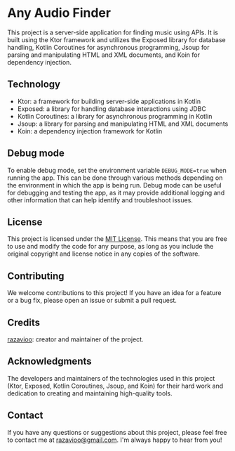 # Any Audio Finder

This project is a server-side application for finding music using APIs.
It is built using the Ktor framework and utilizes the Exposed library for database handling,
Kotlin Coroutines for asynchronous programming,
Jsoup for parsing and manipulating HTML and XML documents,
and Koin for dependency injection.

## Technology

- Ktor: a framework for building server-side applications in Kotlin
- Exposed: a library for handling database interactions using JDBC
- Kotlin Coroutines: a library for asynchronous programming in Kotlin
- Jsoup: a library for parsing and manipulating HTML and XML documents
- Koin: a dependency injection framework for Kotlin

## Debug mode

To enable debug mode, set the environment variable ``DEBUG_MODE=true`` when running the app.
This can be done through various methods depending on the environment in which the app is being run.
Debug mode can be useful for debugging and testing the app,
as it may provide additional logging and other information that can help identify and troubleshoot issues.

## License

This project is licensed under the [MIT License](LICENSE.md).
This means that you are free to use and modify the code for any purpose,
as long as you include the original copyright and license notice in any copies of the software.

## Contributing

We welcome contributions to this project! If you have an idea for a feature or a bug fix,
please open an issue or submit a pull request.

## Credits

[razavioo]("https://github.com/razavioo"): creator and maintainer of the project.

## Acknowledgments

The developers and maintainers of the technologies used in this project
(Ktor, Exposed, Kotlin Coroutines, Jsoup, and Koin) for their hard work
and dedication to creating and maintaining high-quality tools.

## Contact

If you have any questions or suggestions about this project,
please feel free to contact me at razavioo@gmail.com.
I'm always happy to hear from you!